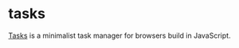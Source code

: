 # tasks

<a href="https://pzzzl.github.io/tasks/">Tasks</a> is a minimalist task manager for browsers build in JavaScript.
